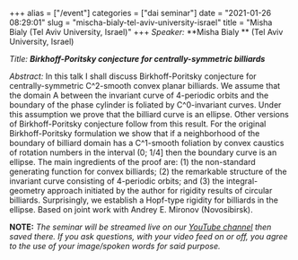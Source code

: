 +++
alias = ["/event"]
categories = ["dai seminar"]
date = "2021-01-26 08:29:01"
slug = "mischa-bialy-tel-aviv-university-israel"
title = "Misha Bialy (Tel Aviv University, Israel)"
+++
*Speaker:* **Misha Bialy ** (Tel Aviv University, Israel)

*Title: **Birkhoff-Poritsky conjecture for centrally-symmetric
billiards***

*Abstract:* In this talk I shall discuss Birkhoff-Poritsky conjecture
for centrally-symmetric C^2-smooth convex planar billiards. We assume
that the domain A between the invariant curve of 4-periodic orbits and
the boundary of the phase cylinder is foliated by C^0-invariant curves.
Under this assumption we prove that the billiard curve is an ellipse.
Other versions of Birkhoff-Poritsky conjecture follow from this result.
For the original Birkhoff-Poritsky formulation we show that if a
neighborhood of the boundary of billiard domain has a C^1-smooth
foliation by convex caustics of rotation numbers in the interval (0;
1/4\] then the boundary curve is an ellipse. The main ingredients of the
proof are: (1) the non-standard generating function for convex
billiards; (2) the remarkable structure of the invariant curve
consisting of 4-periodic orbits; and (3) the integral-geometry approach
initiated by the author for rigidity results of circular billiards.
Surprisingly, we establish a Hopf-type rigidity for billiards in the
ellipse. Based on joint work with Andrey E. Mironov (Novosibirsk).

**NOTE:** *The seminar will be streamed live on our [YouTube
channel](https://www.youtube.com/channel/UCyNNg155G3iLS7l-qZjboyg) then
saved there. If you ask questions, with your video feed on or off, you
agree to the use of your image/spoken words for said purpose.*
